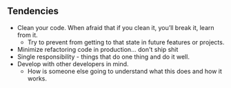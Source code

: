 
## Tendencies
- Clean your code. When afraid that if you clean it, you’ll break it, learn from it.  
  + Try to prevent from getting to that state in future features or projects.
- Minimize refactoring code in production... don't ship shit
- Single responsibility - things that do one thing and do it well. 
- Develop with other developers in mind. 
  + How is someone else going to understand what this does and how it works. 
 
